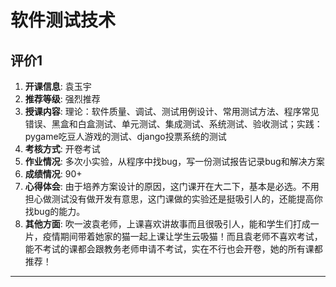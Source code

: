 # 软件测试技术

## 评价1

1. **开课信息**: 袁玉宇
2. **推荐等级**: 强烈推荐
3. **授课内容**: 理论：软件质量、调试、测试用例设计、常用测试方法、程序常见错误、黑盒和白盒测试、单元测试、集成测试、系统测试、验收测试；实践：pygame吃豆人游戏的测试、django投票系统的测试
4. **考核方式**: 开卷考试
5. **作业情况**: 多次小实验，从程序中找bug，写一份测试报告记录bug和解决方案
6. **成绩情况**: 90+
7. **心得体会**: 由于培养方案设计的原因，这门课开在大二下，基本是必选。不用担心做测试没有做开发有意思，这门课做的实验还是挺吸引人的，还能提高你找bug的能力。
8. **其他方面**: 吹一波袁老师，上课喜欢讲故事而且很吸引人，能和学生们打成一片，疫情期间带着她家的猫一起上课让学生云吸猫！而且袁老师不喜欢考试，能不考试的课都会跟教务老师申请不考试，实在不行也会开卷，她的所有课都推荐！

---

